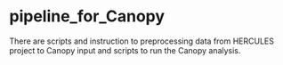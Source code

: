 # pipeline_for_Canopy
There are scripts and instruction to preprocessing data from HERCULES project to Canopy input and scripts to run the Canopy analysis.
